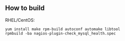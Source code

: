 ## How to build

RHEL/CentOS:

    yum install make rpm-build autoconf automake libtool
    rpmbuild -ba nagios-plugin-check_mysql_health.spec
